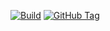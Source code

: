 [![Build](https://github.com/punkerside/titan-packer/actions/workflows/main.yml/badge.svg?branch=main)](https://github.com/punkerside/titan-packer/actions/workflows/main.yml)
[![GitHub Tag](https://img.shields.io/github/tag-date/punkerside/titan-packer.svg?style=plastic)](https://github.com/punkerside/titan-packer/tags/)